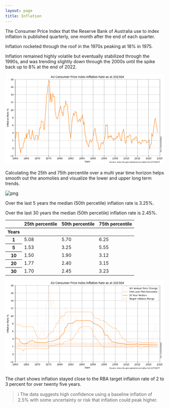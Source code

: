 ```yaml
---
layout: page
title: Inflation
---
```


The Consumer Price Index that the Reserve Bank of Australia use to index inflation is published quarterly, one month after the end of each quarter.

Inflation rocketed through the roof in the 1970s peaking at 18% in 1975. 

Inflation remained highly volatile but eventually stabilized through the 1990s, and was trending slightly down through the 2000s until the spike back up to 8% at the end of 2022.


    
![png](images/inflation_6_0.png)
    




Calculating the 25th and 75th percentile over a multi year time horizon helps smooth out the anomolies and visualize the lower and upper long term trends.
    



    
![png](images/inflation_10_0.png)
    




Over the last 5 years the median (50th percetile) inflation rate is 3.25%.

Over the last 30 years the median (50th percetile) inflation rate is 2.45%.
    





<style type="text/css">
</style>
<table id="T_dfdab">
  <thead>
    <tr>
      <th class="blank level0" >&nbsp;</th>
      <th id="T_dfdab_level0_col0" class="col_heading level0 col0" >25th percentile</th>
      <th id="T_dfdab_level0_col1" class="col_heading level0 col1" >50th percentile</th>
      <th id="T_dfdab_level0_col2" class="col_heading level0 col2" >75th percentile</th>
    </tr>
    <tr>
      <th class="index_name level0" >Years</th>
      <th class="blank col0" >&nbsp;</th>
      <th class="blank col1" >&nbsp;</th>
      <th class="blank col2" >&nbsp;</th>
    </tr>
  </thead>
  <tbody>
    <tr>
      <th id="T_dfdab_level0_row0" class="row_heading level0 row0" >1</th>
      <td id="T_dfdab_row0_col0" class="data row0 col0" >5.08</td>
      <td id="T_dfdab_row0_col1" class="data row0 col1" >5.70</td>
      <td id="T_dfdab_row0_col2" class="data row0 col2" >6.25</td>
    </tr>
    <tr>
      <th id="T_dfdab_level0_row1" class="row_heading level0 row1" >5</th>
      <td id="T_dfdab_row1_col0" class="data row1 col0" >1.53</td>
      <td id="T_dfdab_row1_col1" class="data row1 col1" >3.25</td>
      <td id="T_dfdab_row1_col2" class="data row1 col2" >5.55</td>
    </tr>
    <tr>
      <th id="T_dfdab_level0_row2" class="row_heading level0 row2" >10</th>
      <td id="T_dfdab_row2_col0" class="data row2 col0" >1.50</td>
      <td id="T_dfdab_row2_col1" class="data row2 col1" >1.90</td>
      <td id="T_dfdab_row2_col2" class="data row2 col2" >3.12</td>
    </tr>
    <tr>
      <th id="T_dfdab_level0_row3" class="row_heading level0 row3" >20</th>
      <td id="T_dfdab_row3_col0" class="data row3 col0" >1.77</td>
      <td id="T_dfdab_row3_col1" class="data row3 col1" >2.40</td>
      <td id="T_dfdab_row3_col2" class="data row3 col2" >3.15</td>
    </tr>
    <tr>
      <th id="T_dfdab_level0_row4" class="row_heading level0 row4" >30</th>
      <td id="T_dfdab_row4_col0" class="data row4 col0" >1.70</td>
      <td id="T_dfdab_row4_col1" class="data row4 col1" >2.45</td>
      <td id="T_dfdab_row4_col2" class="data row4 col2" >3.23</td>
    </tr>
  </tbody>
</table>





    
![png](images/inflation_12_0.png)
    


The chart shows inflation stayed close to the RBA target inflation rate of 2 to 3 percent for over twenty five years.

> ℹ The data suggests high confidence using a baseline inflation of 2.5% with some uncertainty or risk that inflation could peak higher.
